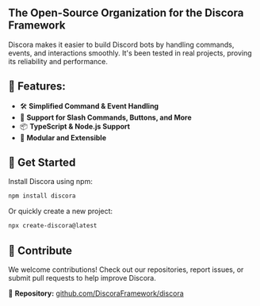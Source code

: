 ## The Open-Source Organization for the Discora Framework 

Discora makes it easier to build Discord bots by handling commands, events, and interactions smoothly. It's been tested in real projects, proving its reliability and performance.

## 🌟 Features: 
- 🛠 **Simplified Command & Event Handling**  
- 🔄 **Support for Slash Commands, Buttons, and More**  
- 📦 **TypeScript & Node.js Support**  
- 🧩 **Modular and Extensible**  

## 📜 Get Started  

Install Discora using npm:  

```sh
npm install discora
```
Or quickly create a new project:  
```sh
npx create-discora@latest
```

## 🤝 Contribute  
We welcome contributions! Check out our repositories, report issues, or submit pull requests to help improve Discora.  

🔗 **Repository:** [github.com/DiscoraFramework/discora](https://github.com/DiscoraFramework/discora)  





